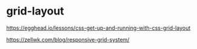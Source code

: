 # grid-layout  





https://egghead.io/lessons/css-get-up-and-running-with-css-grid-layout


https://zellwk.com/blog/responsive-grid-system/













